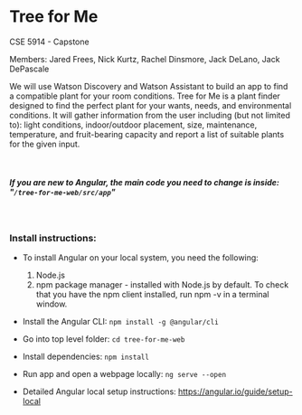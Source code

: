 # Tree for Me

CSE 5914 - Capstone

Members:
Jared Frees, 
Nick Kurtz, 
Rachel Dinsmore, 
Jack DeLano, 
Jack DePascale

We will use Watson Discovery and Watson Assistant to build an app to find a compatible plant for your room conditions. Tree for Me is a plant finder designed to find the perfect plant for your wants, needs, and environmental conditions. It will gather information from the user including (but not limited to): light conditions, indoor/outdoor placement, size, maintenance, temperature, and fruit-bearing capacity and report a list of suitable plants for the given input.

</br>

##### If you are new to Angular, the main code you need to change is inside: "`/tree-for-me-web/src/app`"

</br>

### Install instructions:

* To install Angular on your local system, you need the following:
  1. Node.js
  2. npm package manager - installed with Node.js by default. To check that you have the npm client installed, run npm -v in a terminal window.

* Install the Angular CLI:
`npm install -g @angular/cli`

* Go into top level folder:
`cd tree-for-me-web`

* Install dependencies:
`npm install`

* Run app and open a webpage locally:
`ng serve --open`

* Detailed Angular local setup instructions: https://angular.io/guide/setup-local
